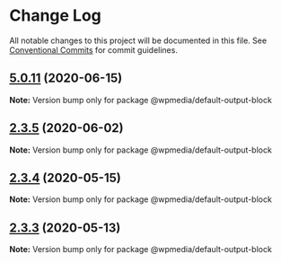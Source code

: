 # Change Log

All notable changes to this project will be documented in this file.
See [Conventional Commits](https://conventionalcommits.org) for commit guidelines.

## [5.0.11](https://github.com/WPMedia/fusion-news-theme-blocks/compare/v5.0.11-beta.0...v5.0.11) (2020-06-15)

**Note:** Version bump only for package @wpmedia/default-output-block





## [2.3.5](https://github.com/WPMedia/fusion-news-theme-blocks/compare/@wpmedia/default-output-block@2.3.5-beta.0...@wpmedia/default-output-block@2.3.5) (2020-06-02)

**Note:** Version bump only for package @wpmedia/default-output-block





## [2.3.4](https://github.com/WPMedia/fusion-news-theme-blocks/compare/@wpmedia/default-output-block@2.3.4-hotfix.0...@wpmedia/default-output-block@2.3.4) (2020-05-15)

**Note:** Version bump only for package @wpmedia/default-output-block





## [2.3.3](https://github.com/WPMedia/fusion-news-theme-blocks/compare/@wpmedia/default-output-block@2.3.3-beta.1...@wpmedia/default-output-block@2.3.3) (2020-05-13)

**Note:** Version bump only for package @wpmedia/default-output-block
